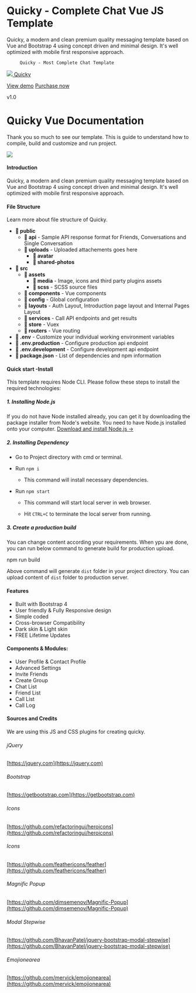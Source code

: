 # Quicky - Complete Chat Vue JS Template

Quicky, a modern and clean premium quality messaging template based on Vue and Bootstrap 4 using concept driven and minimal design. It's well optimized with mobile first responsive approach.

         Quicky - Most Complete Chat Template     

 [![](https://quicky.jeviwebstudio.com/assets/media/logo.svg) Quicky](#)

[View demo](https://quicky.jeviwebstudio.com/Chats) [Purchase now](#)

v1.0

Quicky Vue Documentation
========================

Thank you so much to see our template. This is guide to understand how to compile, build and customize and run project.

![](https://quicky.jeviwebstudio.com/assets/media/tools.png)

#### Introduction

Quicky, a modern and clean premium quality messaging template based on Vue and Bootstrap 4 using concept driven and minimal design. It's well optimized with mobile first responsive approach.

#### File Structure

Learn more about file structure of Quicky.

*   **📁 public**
    *   **📁 api** - Sample API response format for Friends, Conversations and Single Conversation
    *   **📁 uploads** - Uploaded attachements goes here
        *   **📁 avatar**
        *   **📁 shared-photos**
*   **📁 src**
    *   **📁 assets**
        *   **📁 media** - Image, icons and third party plugins assets
        *   **📁 scss** - SCSS source files
    *   **📁 components** - Vue components
    *   **📁 config** - Global configuration
    *   **📁 layouts** - Auth Layout, Introduction page layout and Internal Pages Layout
    *   **📁 services** - Call API endpoints and get results
    *   **📁 store** - Vuex
    *   **📁 routers** - Vue routing
*   **📄 .env** - Customize your individual working environment variables
*   **📄 .env.production** - Configure production api endpoint
*   **📄 .env.development** - Configure development api endpoint
*   **📄 package.json** - List of dependencies and npm information

#### Quick start -Install

This template requires Node CLI. Please follow these steps to install the required technologies:

##### 1\. Installing Node.js

If you do not have Node installed already, you can get it by downloading the package installer from Node's website. You need to have Node.js installed onto your computer. [Download and install Node.js →](https://nodejs.org/en/download/)

##### 2\. Installing Dependency

*   Go to Project directory with cmd or terminal.
*   Run `npm i`
    *   This command will install necessary dependencies.
*   Run `npm start`
    
    *   This command will start local server in web browser.
    
    *   Hit `CTRL+C` to terminate the local server from running.

##### 3\. Create a production build

You can change content according your requirements. When ypu are done, you can run below command to generate build for production upload.

npm run build

Above command will generate `dist` folder in your project directory. You can upload content of `dist` folder to production server.

#### Features

*   Built with Bootstrap 4
*   User friendly & Fully Responsive design
*   Simple coded
*   Cross-browser Compatibility
*   Dark skin & Light skin
*   FREE Lifetime Updates

#### Components & Modules:

*   User Profile & Contact Profile
*   Advanced Settings
*   Invite Friends
*   Create Group
*   Chat List
*   Friend List
*   Call List
*   Call Log

#### Sources and Credits

We are using this JS and CSS plugins for creating quicky.

###### jQuery

[https://jquery.com](https://jquery.com)

###### Bootstrap

[https://getbootstrap.com](https://getbootstrap.com)

###### Icons

[https://github.com/refactoringui/heroicons](https://github.com/refactoringui/heroicons)

###### Icons

[https://github.com/feathericons/feather](https://github.com/feathericons/feather)

###### Magnific Popup

[https://github.com/dimsemenov/Magnific-Popup](https://github.com/dimsemenov/Magnific-Popup)

###### Modal Stepwise

[https://github.com/BhavanPatel/jquery-bootstrap-modal-stepwise](https://github.com/BhavanPatel/jquery-bootstrap-modal-stepwise)

###### Emojionearea

[https://github.com/mervick/emojionearea](https://github.com/mervick/emojionearea)
